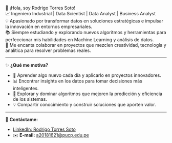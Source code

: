 👋 ¡Hola, soy Rodrigo Torres Soto!  
📈 Ingeniero Industrial | Data Scientist | Data Analyst | Business Analyst  
💡 Apasionado por transformar datos en soluciones estratégicas e impulsar la innovación en entornos empresariales.  
📚 Siempre estudiando y explorando nuevos algoritmos y herramientas para perfeccionar mis habilidades en Machine Learning y análisis de datos.  
🤝 Me encanta colaborar en proyectos que mezclen creatividad, tecnología y analítica para resolver problemas reales.

---

✨ **¿Qué me motiva?**  
- 🚀 Aprender algo nuevo cada día y aplicarlo en proyectos innovadores.  
- 📊 Encontrar insights en los datos para tomar decisiones más inteligentes.  
- 🤖 Explorar y dominar algoritmos que mejoren la predicción y eficiencia de los sistemas.  
- 💡 Compartir conocimiento y construir soluciones que aporten valor.

---

🔗 **Contáctame:**  
- [LinkedIn: Rodrigo Torres Soto](www.linkedin.com/in/rodrigo-josue-torres-soto-b38624217)  
- ✉️ **E-mail:** a20181621@pucp.edu.pe 
